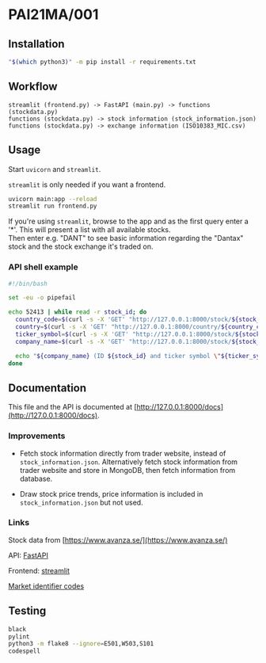 # PAI21MA/001

## Installation

```sh
"$(which python3)" -m pip install -r requirements.txt
```

## Workflow

```console
streamlit (frontend.py) -> FastAPI (main.py) -> functions (stockdata.py)
functions (stockdata.py) -> stock information (stock_information.json)
functions (stockdata.py) -> exchange information (ISO10383_MIC.csv)
```

## Usage

Start `uvicorn` and `streamlit`.

`streamlit` is only needed if you want a frontend.

```sh
uvicorn main:app --reload
streamlit run frontend.py
```

If you're using `streamlit`, browse to the app and as the first query enter a '\*'.
This will present a list with all available stocks.\
Then enter e.g. "DANT" to see basic information regarding the "Dantax" stock and
the stock exchange it's traded on.

### API shell example

```sh
#!/bin/bash

set -eu -o pipefail

echo 52413 | while read -r stock_id; do
  country_code=$(curl -s -X 'GET' "http://127.0.0.1:8000/stock/${stock_id}" -H 'accept: application/json' | jq -r '.["country_code"]')
  country=$(curl -s -X 'GET' "http://127.0.0.1:8000/country/${country_code}" -H 'accept: application/json' | jq -r '.["country"]')
  ticker_symbol=$(curl -s -X 'GET' "http://127.0.0.1:8000/stock/${stock_id}" -H 'accept: application/json' | jq -r '.["ticker_symbol"]')
  company_name=$(curl -s -X 'GET' "http://127.0.0.1:8000/stock/${stock_id}" -H 'accept: application/json' | jq -r '.["company_name"]')

  echo "${company_name} (ID ${stock_id} and ticker symbol \"${ticker_symbol}\") got country code ${country_code} (${country})"
done
```

## Documentation

This file and the API is documented at [http://127.0.0.1:8000/docs](http://127.0.0.1:8000/docs).

### Improvements

- Fetch stock information directly from trader website, instead of `stock_information.json`.
  Alternatively fetch stock information from trader website and store in MongoDB, then fetch information from database.

- Draw stock price trends, price information is included in `stock_information.json` but not used.

### Links

Stock data from [https://www.avanza.se/](https://www.avanza.se/)

API: [FastAPI](https://fastapi.tiangolo.com/)

Frontend: [streamlit](http://streamlit.io/)

[Market identifier codes](https://www.iso20022.org/market-identifier-codes)

## Testing

```sh
black
pylint
python3 -m flake8 --ignore=E501,W503,S101
codespell
```
